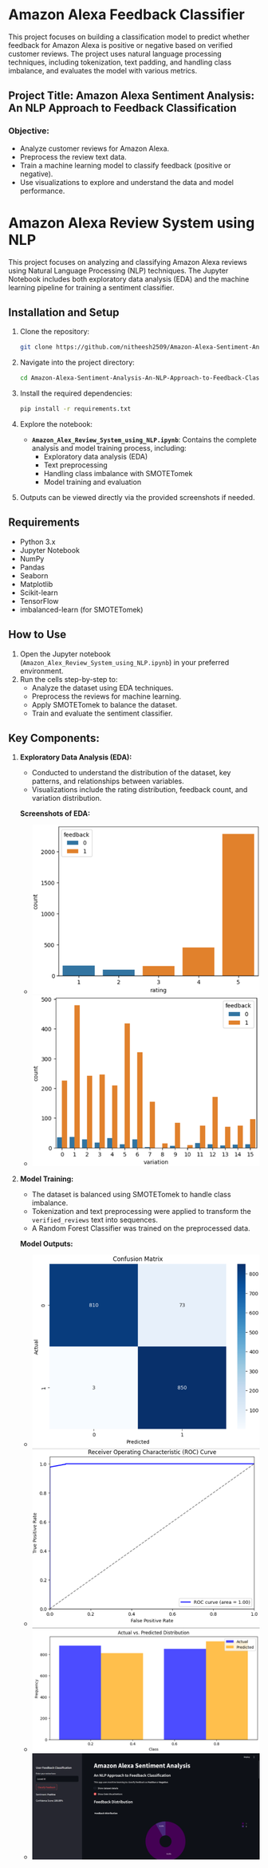 # Amazon Alexa Feedback Classifier

This project focuses on building a classification model to predict whether feedback for Amazon Alexa is positive or negative based on verified customer reviews. The project uses natural language processing techniques, including tokenization, text padding, and handling class imbalance, and evaluates the model with various metrics.

## Project Title: **Amazon Alexa Sentiment Analysis: An NLP Approach to Feedback Classification**

### Objective:
- Analyze customer reviews for Amazon Alexa.
- Preprocess the review text data.
- Train a machine learning model to classify feedback (positive or negative).
- Use visualizations to explore and understand the data and model performance.

# Amazon Alexa Review System using NLP

This project focuses on analyzing and classifying Amazon Alexa reviews using Natural Language Processing (NLP) techniques. The Jupyter Notebook includes both exploratory data analysis (EDA) and the machine learning pipeline for training a sentiment classifier.

## Installation and Setup

1. Clone the repository:
    ```bash
    git clone https://github.com/nitheesh2509/Amazon-Alexa-Sentiment-Analysis-An-NLP-Approach-to-Feedback-Classification.git
    ```

2. Navigate into the project directory:
    ```bash
    cd Amazon-Alexa-Sentiment-Analysis-An-NLP-Approach-to-Feedback-Classification
    ```

3. Install the required dependencies:
    ```bash
    pip install -r requirements.txt
    ```

4. Explore the notebook:
    - **`Amazon_Alex_Review_System_using_NLP.ipynb`**: Contains the complete analysis and model training process, including:
      - Exploratory data analysis (EDA)
      - Text preprocessing
      - Handling class imbalance with SMOTETomek
      - Model training and evaluation

5. Outputs can be viewed directly via the provided screenshots if needed.

## Requirements

- Python 3.x
- Jupyter Notebook
- NumPy
- Pandas
- Seaborn
- Matplotlib
- Scikit-learn
- TensorFlow
- imbalanced-learn (for SMOTETomek)

## How to Use

1. Open the Jupyter notebook (`Amazon_Alex_Review_System_using_NLP.ipynb`) in your preferred environment.
2. Run the cells step-by-step to:
    - Analyze the dataset using EDA techniques.
    - Preprocess the reviews for machine learning.
    - Apply SMOTETomek to balance the dataset.
    - Train and evaluate the sentiment classifier.

## Key Components:

1. **Exploratory Data Analysis (EDA):**
   - Conducted to understand the distribution of the dataset, key patterns, and relationships between variables.
   - Visualizations include the rating distribution, feedback count, and variation distribution.

   **Screenshots of EDA:**
   - ![EDA Screenshot 1: Feedback Distribution](images/feedback.png)
   - ![EDA Screenshot 2: Rating Distribution](images/feddback2.png)

2. **Model Training:**
   - The dataset is balanced using SMOTETomek to handle class imbalance.
   - Tokenization and text preprocessing were applied to transform the `verified_reviews` text into sequences.
   - A Random Forest Classifier was trained on the preprocessed data.

   **Model Outputs:**
   - ![Confusion Matrix](images/confusionmatrix.png)
   - ![ROC Curve](images/Roc.png)
   - ![Actual vs Predicted](images/predicted.png)
   - ![Output](images/Output_final.png)